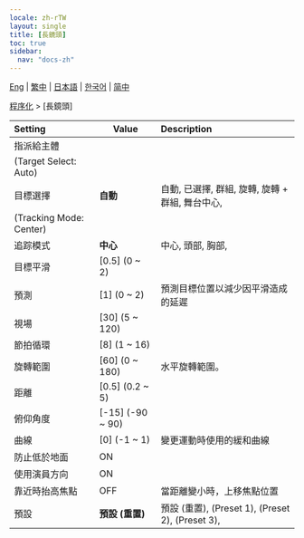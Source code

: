 ```yaml
---
locale: zh-rTW
layout: single
title: [長鏡頭]
toc: true
sidebar:
  nav: "docs-zh"
---
```

[Eng](/dancexr/menu/2025.4/motion/long_take) | [繁中](/tw/dancexr/menu/2025.4/motion/long_take) | [日本語](/jp/dancexr/menu/2025.4/motion/long_take) | [한국어](/kr/dancexr/menu/2025.4/motion/long_take) | [简中](/zh/dancexr/menu/2025.4/motion/long_take)

[程序化](../menu#程序化) > [長鏡頭]



| Setting | Value | Description |
| :--- | --- | :--- |
| 指派給主體 || 
| (Target Select: Auto) || 
| 目標選擇 | **自動** | 自動, 已選擇, 群組, 旋轉, 旋轉 + 群組, 舞台中心,  |
| (Tracking Mode: Center) || 
| 追踪模式 | **中心** | 中心, 頭部, 胸部,  |
| 目標平滑 | [0.5] (0 ~ 2) | 
| 預測 | [1] (0 ~ 2) | 預測目標位置以減少因平滑造成的延遲
| 視場 | [30] (5 ~ 120) | 
| 節拍循環 | [8] (1 ~ 16) | 
| 旋轉範圍 | [60] (0 ~ 180) | 水平旋轉範圍。
| 距離 | [0.5] (0.2 ~ 5) | 
| 俯仰角度 | [-15] (-90 ~ 90) | 
| 曲線 | [0] (-1 ~ 1) | 變更運動時使用的緩和曲線
| 防止低於地面 | ON | 
| 使用演員方向 | ON | 
| 靠近時抬高焦點 | OFF | 當距離變小時，上移焦點位置
| 預設 | **預設 (重置)** | 預設 (重置), (Preset 1), (Preset 2), (Preset 3),  |
